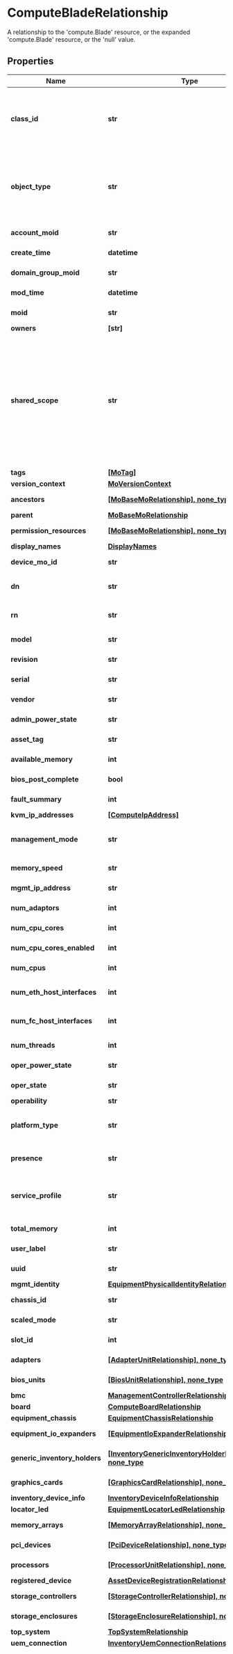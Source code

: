 # ComputeBladeRelationship

A relationship to the 'compute.Blade' resource, or the expanded 'compute.Blade' resource, or the 'null' value.
## Properties
Name | Type | Description | Notes
------------ | ------------- | ------------- | -------------
**class_id** | **str** | The concrete type of this complex type. Its value must be the same as the &#39;objectType&#39; property. The OpenAPI document references this property as a discriminator value. | [readonly] 
**object_type** | **str** | The fully-qualified type of this managed object, i.e. the class name. This property is optional. The ObjectType is implied from the URL path. If specified, the value of objectType must match the class name specified in the URL path. | [readonly] defaults to nulltype.Null
**account_moid** | **str** | The Account ID for this managed object. | [optional] [readonly] 
**create_time** | **datetime** | The time when this managed object was created. | [optional] [readonly] 
**domain_group_moid** | **str** | The DomainGroup ID for this managed object. | [optional] [readonly] 
**mod_time** | **datetime** | The time when this managed object was last modified. | [optional] [readonly] 
**moid** | **str** | The unique identifier of this Managed Object instance. | [optional] 
**owners** | **[str]** |  | [optional] 
**shared_scope** | **str** | Intersight provides pre-built workflows, tasks and policies to end users through global catalogs. Objects that are made available through global catalogs are said to have a &#39;shared&#39; ownership. Shared objects are either made globally available to all end users or restricted to end users based on their license entitlement. Users can use this property to differentiate the scope (global or a specific license tier) to which a shared MO belongs. | [optional] [readonly] 
**tags** | [**[MoTag]**](MoTag.md) |  | [optional] 
**version_context** | [**MoVersionContext**](MoVersionContext.md) |  | [optional] 
**ancestors** | [**[MoBaseMoRelationship], none_type**](MoBaseMoRelationship.md) | An array of relationships to moBaseMo resources. | [optional] [readonly] 
**parent** | [**MoBaseMoRelationship**](MoBaseMoRelationship.md) |  | [optional] 
**permission_resources** | [**[MoBaseMoRelationship], none_type**](MoBaseMoRelationship.md) | An array of relationships to moBaseMo resources. | [optional] [readonly] 
**display_names** | [**DisplayNames**](DisplayNames.md) |  | [optional] 
**device_mo_id** | **str** | The database identifier of the registered device of an object. | [optional] [readonly] 
**dn** | **str** | The Distinguished Name unambiguously identifies an object in the system. | [optional] [readonly] 
**rn** | **str** | The Relative Name uniquely identifies an object within a given context. | [optional] [readonly] 
**model** | **str** | This field identifies the model of the given component. | [optional] [readonly] 
**revision** | **str** | This field identifies the revision of the given component. | [optional] [readonly] 
**serial** | **str** | This field identifies the serial of the given component. | [optional] [readonly] 
**vendor** | **str** | This field identifies the vendor of the given component. | [optional] [readonly] 
**admin_power_state** | **str** | The desired power state of the server. | [optional] [readonly] 
**asset_tag** | **str** | The user defined asset tag assigned to the server. | [optional] [readonly] 
**available_memory** | **int** | The amount of memory available on the server. | [optional] [readonly] 
**bios_post_complete** | **bool** | The BIOS POST completion status of the server. | [optional] 
**fault_summary** | **int** | The fault summary for the server. | [optional] 
**kvm_ip_addresses** | [**[ComputeIpAddress]**](ComputeIpAddress.md) |  | [optional] 
**management_mode** | **str** | The management mode of the server. | [optional]  if omitted the server will use the default value of "IntersightStandalone"
**memory_speed** | **str** | The maximum memory speed in MHz available on the server. | [optional] [readonly] 
**mgmt_ip_address** | **str** | Management address of the server. | [optional] 
**num_adaptors** | **int** | The total number of network adapters present on the server. | [optional] [readonly] 
**num_cpu_cores** | **int** | The total number of CPU cores present on the server. | [optional] [readonly] 
**num_cpu_cores_enabled** | **int** | The total number of CPU cores enabled on the server. | [optional] [readonly] 
**num_cpus** | **int** | The total number of CPUs present on the server. | [optional] [readonly] 
**num_eth_host_interfaces** | **int** | The total number of vNICs which are visible to a host on the server. | [optional] [readonly] 
**num_fc_host_interfaces** | **int** | The total number of vHBAs which are visible to a host on the server. | [optional] [readonly] 
**num_threads** | **int** | The total number of threads the server is capable of handling. | [optional] [readonly] 
**oper_power_state** | **str** | The actual power state of the server. | [optional] [readonly] 
**oper_state** | **str** | The operational state of the server. | [optional] [readonly] 
**operability** | **str** | The operability of the server. | [optional] [readonly] 
**platform_type** | **str** | The platform type of the registered device - whether managed by UCSM or operating in standalone mode. | [optional] 
**presence** | **str** | Indicates if a server is present in a slot and is applicable for blade servers. | [optional] [readonly] 
**service_profile** | **str** | The distinguished name of the service profile to which the server is associated to. It is applicable only for servers which are managed via UCSM. | [optional] [readonly] 
**total_memory** | **int** | The total memory available on the server. | [optional] [readonly] 
**user_label** | **str** | The user defined label assigned to the server. | [optional] [readonly] 
**uuid** | **str** | The universally unique identity of the server. | [optional] [readonly] 
**mgmt_identity** | [**EquipmentPhysicalIdentityRelationship**](EquipmentPhysicalIdentityRelationship.md) |  | [optional] 
**chassis_id** | **str** | The id of the chassis that the blade is located in. | [optional] [readonly] 
**scaled_mode** | **str** | The mode of the server that determines it is scaled. | [optional] [readonly] 
**slot_id** | **int** | The slot number in the chassis that the blade is located in. | [optional] [readonly] 
**adapters** | [**[AdapterUnitRelationship], none_type**](AdapterUnitRelationship.md) | An array of relationships to adapterUnit resources. | [optional] [readonly] 
**bios_units** | [**[BiosUnitRelationship], none_type**](BiosUnitRelationship.md) | An array of relationships to biosUnit resources. | [optional] [readonly] 
**bmc** | [**ManagementControllerRelationship**](ManagementControllerRelationship.md) |  | [optional] 
**board** | [**ComputeBoardRelationship**](ComputeBoardRelationship.md) |  | [optional] 
**equipment_chassis** | [**EquipmentChassisRelationship**](EquipmentChassisRelationship.md) |  | [optional] 
**equipment_io_expanders** | [**[EquipmentIoExpanderRelationship], none_type**](EquipmentIoExpanderRelationship.md) | An array of relationships to equipmentIoExpander resources. | [optional] [readonly] 
**generic_inventory_holders** | [**[InventoryGenericInventoryHolderRelationship], none_type**](InventoryGenericInventoryHolderRelationship.md) | An array of relationships to inventoryGenericInventoryHolder resources. | [optional] [readonly] 
**graphics_cards** | [**[GraphicsCardRelationship], none_type**](GraphicsCardRelationship.md) | An array of relationships to graphicsCard resources. | [optional] 
**inventory_device_info** | [**InventoryDeviceInfoRelationship**](InventoryDeviceInfoRelationship.md) |  | [optional] 
**locator_led** | [**EquipmentLocatorLedRelationship**](EquipmentLocatorLedRelationship.md) |  | [optional] 
**memory_arrays** | [**[MemoryArrayRelationship], none_type**](MemoryArrayRelationship.md) | An array of relationships to memoryArray resources. | [optional] 
**pci_devices** | [**[PciDeviceRelationship], none_type**](PciDeviceRelationship.md) | An array of relationships to pciDevice resources. | [optional] [readonly] 
**processors** | [**[ProcessorUnitRelationship], none_type**](ProcessorUnitRelationship.md) | An array of relationships to processorUnit resources. | [optional] 
**registered_device** | [**AssetDeviceRegistrationRelationship**](AssetDeviceRegistrationRelationship.md) |  | [optional] 
**storage_controllers** | [**[StorageControllerRelationship], none_type**](StorageControllerRelationship.md) | An array of relationships to storageController resources. | [optional] 
**storage_enclosures** | [**[StorageEnclosureRelationship], none_type**](StorageEnclosureRelationship.md) | An array of relationships to storageEnclosure resources. | [optional] [readonly] 
**top_system** | [**TopSystemRelationship**](TopSystemRelationship.md) |  | [optional] 
**uem_connection** | [**InventoryUemConnectionRelationship**](InventoryUemConnectionRelationship.md) |  | [optional] 
**selector** | **str** | An OData $filter expression which describes the REST resource to be referenced. This field may be set instead of &#39;moid&#39; by clients. 1. If &#39;moid&#39; is set this field is ignored. 1. If &#39;selector&#39; is set and &#39;moid&#39; is empty/absent from the request, Intersight determines the Moid of the resource matching the filter expression and populates it in the MoRef that is part of the object instance being inserted/updated to fulfill the REST request. An error is returned if the filter matches zero or more than one REST resource. An example filter string is: Serial eq &#39;3AA8B7T11&#39;. | [optional] [readonly] 
**link** | **str** | A URL to an instance of the &#39;mo.MoRef&#39; class. | [optional] 
**any string name** | **bool, date, datetime, dict, float, int, list, str, none_type** | any string name can be used but the value must be the correct type | [optional]

[[Back to Model list]](../README.md#documentation-for-models) [[Back to API list]](../README.md#documentation-for-api-endpoints) [[Back to README]](../README.md)


